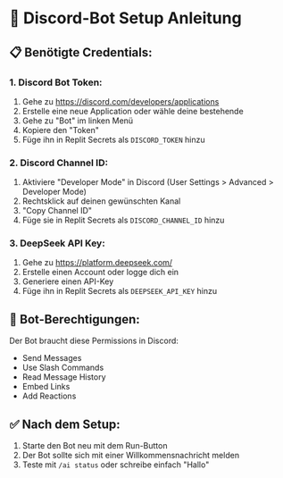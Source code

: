 
# 🔧 Discord-Bot Setup Anleitung

## 📋 **Benötigte Credentials:**

### **1. Discord Bot Token:**
1. Gehe zu https://discord.com/developers/applications
2. Erstelle eine neue Application oder wähle deine bestehende
3. Gehe zu "Bot" im linken Menü
4. Kopiere den "Token"
5. Füge ihn in Replit Secrets als `DISCORD_TOKEN` hinzu

### **2. Discord Channel ID:**
1. Aktiviere "Developer Mode" in Discord (User Settings > Advanced > Developer Mode)
2. Rechtsklick auf deinen gewünschten Kanal
3. "Copy Channel ID" 
4. Füge sie in Replit Secrets als `DISCORD_CHANNEL_ID` hinzu

### **3. DeepSeek API Key:**
1. Gehe zu https://platform.deepseek.com/
2. Erstelle einen Account oder logge dich ein
3. Generiere einen API-Key
4. Füge ihn in Replit Secrets als `DEEPSEEK_API_KEY` hinzu

## 🚀 **Bot-Berechtigungen:**
Der Bot braucht diese Permissions in Discord:
- Send Messages
- Use Slash Commands  
- Read Message History
- Embed Links
- Add Reactions

## ✅ **Nach dem Setup:**
1. Starte den Bot neu mit dem Run-Button
2. Der Bot sollte sich mit einer Willkommensnachricht melden
3. Teste mit `/ai status` oder schreibe einfach "Hallo"
